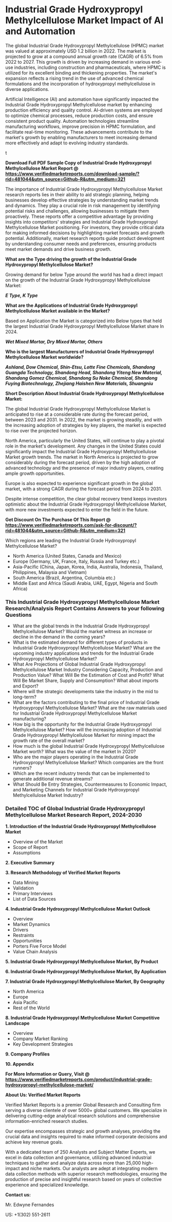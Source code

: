 <meta name="title" content="Global Industrial Grade Hydroxypropyl Methylcellulose Market Impact of AI and Automation"><meta name="description" content="The global Industrial Grade Hydroxypropyl Methylcellulose (HPMC) market was valued at approximately USD 1.2 billion in 2022. The market is projected to grow at a compo"><meta name="title" content="Industrial Grade Hydroxypropyl Methylcellulose Market Size, Share, Scope, Trends, Growth, Opportunities, Analysis, Forecast"><h1>Industrial Grade Hydroxypropyl Methylcellulose Market Impact of AI and Automation</h1><p>The global Industrial Grade Hydroxypropyl Methylcellulose (HPMC) market was valued at approximately USD 1.2 billion in 2022. The market is projected to grow at a compound annual growth rate (CAGR) of 6.5% from 2022 to 2027. This growth is driven by increasing demand in various end-use industries, including construction and pharmaceuticals, where HPMC is utilized for its excellent binding and thickening properties. The market's expansion reflects a rising trend in the use of advanced chemical formulations and the incorporation of hydroxypropyl methylcellulose in diverse applications.</p><p>Artificial Intelligence (AI) and automation have significantly impacted the Industrial Grade Hydroxypropyl Methylcellulose market by enhancing production efficiency and quality control. AI-driven systems are employed to optimize chemical processes, reduce production costs, and ensure consistent product quality. Automation technologies streamline manufacturing workflows, improve precision in HPMC formulation, and facilitate real-time monitoring. These advancements contribute to the market's growth by enabling manufacturers to meet increasing demand more effectively and adapt to evolving industry standards.</p>t</p><p id="" class=""><strong>Download Full PDF Sample Copy of Industrial Grade Hydroxypropyl Methylcellulose Market Report @ <a href="https://www.verifiedmarketreports.com/download-sample/?rid=481044&utm_source=Github-R&utm_medium=321" target="_blank">https://www.verifiedmarketreports.com/download-sample/?rid=481044&utm_source=Github-R&utm_medium=321</a></strong></p><p>The importance of&nbsp;Industrial Grade Hydroxypropyl Methylcellulose Market research reports lies in their ability to aid strategic planning, helping businesses develop effective strategies by understanding market trends and dynamics. They play a crucial role in risk management by identifying potential risks and challenges, allowing businesses to mitigate them proactively. These reports offer a competitive advantage by providing insights into competitors' strategies and Industrial Grade Hydroxypropyl Methylcellulose Market positioning. For investors, they provide critical data for making informed decisions by highlighting market forecasts and growth potential. Additionally, market research reports guide product development by understanding consumer needs and preferences, ensuring products meet market demands and drive business growth.</p><p><strong>What are the&nbsp;Type driving the growth of the Industrial Grade Hydroxypropyl Methylcellulose Market?</strong></p><p id="" class="">Growing demand for below Type around the world has had a direct impact on the growth of the Industrial Grade Hydroxypropyl Methylcellulose Market:</p><em><strong>E Type, K Type</strong></em></p><strong>What are the&nbsp;Applications&nbsp;of Industrial Grade Hydroxypropyl Methylcellulose Market available in the Market?</strong></p><p id="" class="">Based on Application the Market is categorized into Below types that held the largest Industrial Grade Hydroxypropyl Methylcellulose Market share In 2024.</p><em><strong>Wet Mixed Mortar, Dry Mixed Mortar, Others</strong></em></p><strong>Who is the largest Manufacturers of Industrial Grade Hydroxypropyl Methylcellulose Market worldwide?</strong></p><p><em><strong>Ashland, Dow Chemical, Shin-Etsu, Lotte Fine Chemicals, Shandong Guangda Technology, Shandong Head, Shandong Yiteng New Material, Shandong Gomez Chemical, Shandong Su Noke Chemical, Shandong Fuying Biotechnology, Zhejiang Haishen New Materials, Shuangniu</strong></em></p><p id="" class=""><strong>Short Description About Industrial Grade Hydroxypropyl Methylcellulose Market:</strong></p><p>The global Industrial Grade Hydroxypropyl Methylcellulose Market is anticipated to rise at a considerable rate during the forecast period, between 2023 and 2031. In 2022, the market is growing steadily, and with the increasing adoption of strategies by key players, the market is expected to rise over the projected horizon.</p><p>North America, particularly the United States, will continue to play a pivotal role in the market's development. Any changes in the United States could significantly impact the Industrial Grade Hydroxypropyl Methylcellulose Market growth trends. The market in North America is projected to grow considerably during the forecast period, driven by the high adoption of advanced technology and the presence of major industry players, creating ample growth opportunities.</p><p>Europe is also expected to experience significant growth in the global market, with a strong CAGR during the forecast period from 2024 to 2031.</p><p>Despite intense competition, the clear global recovery trend keeps investors optimistic about the Industrial Grade Hydroxypropyl Methylcellulose Market, with more new investments expected to enter the field in the future.</p><p id="" class=""><strong>Get Discount On The Purchase Of This Report @ <a href="https://www.verifiedmarketreports.com/ask-for-discount/?rid=481044&utm_source=Github-R&utm_medium=321" target="_blank">https://www.verifiedmarketreports.com/ask-for-discount/?rid=481044&utm_source=Github-R&utm_medium=321</a></strong></p>Which regions are leading the Industrial Grade Hydroxypropyl Methylcellulose Market?</p><ul><li>North America (United States, Canada and Mexico)</li><li>Europe (Germany, UK, France, Italy, Russia and Turkey etc.)</li><li>Asia-Pacific (China, Japan, Korea, India, Australia, Indonesia, Thailand, Philippines, Malaysia and Vietnam)</li><li>South America (Brazil, Argentina, Columbia etc.)</li><li>Middle East and Africa (Saudi Arabia, UAE, Egypt, Nigeria and South Africa)</li></ul><h3 id="" class="">This Industrial Grade Hydroxypropyl Methylcellulose Market Research/Analysis Report Contains Answers to your following Questions</h3><ul><li>What are the global trends in the Industrial Grade Hydroxypropyl Methylcellulose Market? Would the market witness an increase or decline in the demand in the coming years?</li><li>What is the estimated demand for different types of products in Industrial Grade Hydroxypropyl Methylcellulose Market? What are the upcoming industry applications and trends for the Industrial Grade Hydroxypropyl Methylcellulose Market?</li><li>What Are Projections of Global Industrial Grade Hydroxypropyl Methylcellulose Market Industry Considering Capacity, Production and Production Value? What Will Be the Estimation of Cost and Profit? What Will Be Market Share, Supply and Consumption? What about imports and Export?</li><li>Where will the strategic developments take the industry in the mid to long-term?</li><li>What are the factors contributing to the final price of Industrial Grade Hydroxypropyl Methylcellulose Market? What are the raw materials used for Industrial Grade Hydroxypropyl Methylcellulose Market manufacturing?</li><li>How big is the opportunity for the Industrial Grade Hydroxypropyl Methylcellulose Market? How will the increasing adoption of Industrial Grade Hydroxypropyl Methylcellulose Market for mining impact the growth rate of the overall market?</li><li>How much is the global Industrial Grade Hydroxypropyl Methylcellulose Market worth? What was the value of the market In 2020?</li><li>Who are the major players operating in the Industrial Grade Hydroxypropyl Methylcellulose Market? Which companies are the front runners?</li><li>Which are the recent industry trends that can be implemented to generate additional revenue streams?</li><li>What Should Be Entry Strategies, Countermeasures to Economic Impact, and Marketing Channels for Industrial Grade Hydroxypropyl Methylcellulose Market Industry?</li></ul><h3 id="" class="">Detailed TOC of Global Industrial Grade Hydroxypropyl Methylcellulose Market Research Report, 2024-2030</h3><p id="" class=""><strong>1. Introduction of the Industrial Grade Hydroxypropyl Methylcellulose Market</strong></p><ul><li>Overview of the Market</li><li>Scope of Report</li><li>Assumptions</li></ul><p id="" class=""><strong>2. Executive Summary</strong></p><p id="" class=""><strong>3. Research Methodology of Verified Market Reports</strong></p><ul><li>Data Mining</li><li>Validation</li><li>Primary Interviews</li><li>List of Data Sources</li></ul><p id="" class=""><strong>4. Industrial Grade Hydroxypropyl Methylcellulose Market Outlook</strong></p><ul><li>Overview</li><li>Market Dynamics</li><li>Drivers</li><li>Restraints</li><li>Opportunities</li><li>Porters Five Force Model</li><li>Value Chain Analysis</li></ul><p id="" class=""><strong>5. Industrial Grade Hydroxypropyl Methylcellulose Market, By Product</strong></p><p id="" class=""><strong>6. Industrial Grade Hydroxypropyl Methylcellulose Market, By Application</strong></p><p id="" class=""><strong>7. Industrial Grade Hydroxypropyl Methylcellulose Market, By Geography</strong></p><ul><li>North America</li><li>Europe</li><li>Asia Pacific</li><li>Rest of the World</li></ul><p id="" class=""><strong>8. Industrial Grade Hydroxypropyl Methylcellulose Market Competitive Landscape</strong></p><ul><li>Overview</li><li>Company Market Ranking</li><li>Key Development Strategies</li></ul><p id="" class=""><strong>9. Company Profiles</strong></p><p id="" class=""><strong>10. Appendix</strong></p><p id="" class=""><strong>For More Information or Query, Visit @ <a href="https://www.verifiedmarketreports.com/product/industrial-grade-hydroxypropyl-methylcellulose-market/" target="_blank">https://www.verifiedmarketreports.com/product/industrial-grade-hydroxypropyl-methylcellulose-market/</a></strong></p><p id="" class=""><strong>About Us: Verified Market Reports</strong></p><p id="" class="">Verified Market Reports is a premier Global Research and Consulting firm serving a diverse clientele of over 5000+ global customers. We specialize in delivering cutting-edge analytical research solutions and comprehensive information-enriched research studies.</p><p id="" class="">Our expertise encompasses strategic and growth analyses, providing the crucial data and insights required to make informed corporate decisions and achieve key revenue goals.</p><p id="" class="">With a dedicated team of 250 Analysts and Subject Matter Experts, we excel in data collection and governance, utilizing advanced industrial techniques to gather and analyze data across more than 25,000 high-impact and niche markets. Our analysts are adept at integrating modern data collection methods with superior research methodologies, ensuring the production of precise and insightful research based on years of collective experience and specialized knowledge.</p><p id="" class=""><strong>Contact us:</strong></p><p id="" class="">Mr. Edwyne Fernandes</p><p id="" class="">US: +1(302) 551-2611</p>